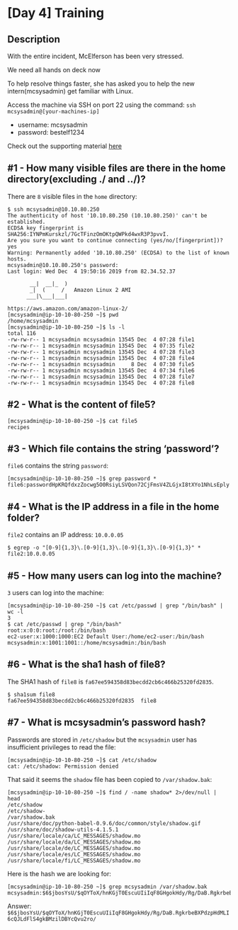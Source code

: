 # [Day 4] Training 
## Description

With the entire incident, McElferson has been very stressed.

We need all hands on deck now

To help resolve things faster, she has asked you to help the new intern(mcsysadmin) get familiar with Linux. 

Access the machine via SSH on port 22 using the command: `ssh mcsysadmin@[your-machines-ip]`

* username: mcsysadmin
* password: bestelf1234

Check out the supporting material [here](https://docs.google.com/document/d/1CpwM_MdHgRqlPSe4eCC_-rVgi8F1xh88PKOySTRSkxU/edit?usp=sharing)

 	
## #1 - How many visible files are there in the home directory(excluding ./ and ../)?

There are `8` visible files in the `home` directory:

~~~
$ ssh mcsysadmin@10.10.80.250
The authenticity of host '10.10.80.250 (10.10.80.250)' can't be established.
ECDSA key fingerprint is SHA256:IYNPmKurskzl/7GcTFinzOmOKtpQWPkd4wxR3P3pvvI.
Are you sure you want to continue connecting (yes/no/[fingerprint])? yes
Warning: Permanently added '10.10.80.250' (ECDSA) to the list of known hosts.
mcsysadmin@10.10.80.250's password: 
Last login: Wed Dec  4 19:50:16 2019 from 82.34.52.37

       __|  __|_  )
       _|  (     /   Amazon Linux 2 AMI
      ___|\___|___|

https://aws.amazon.com/amazon-linux-2/
[mcsysadmin@ip-10-10-80-250 ~]$ pwd
/home/mcsysadmin
[mcsysadmin@ip-10-10-80-250 ~]$ ls -l
total 116
-rw-rw-r-- 1 mcsysadmin mcsysadmin 13545 Dec  4 07:28 file1
-rw-rw-r-- 1 mcsysadmin mcsysadmin 13545 Dec  4 07:35 file2
-rw-rw-r-- 1 mcsysadmin mcsysadmin 13545 Dec  4 07:28 file3
-rw-rw-r-- 1 mcsysadmin mcsysadmin 13545 Dec  4 07:28 file4
-rw-rw-r-- 1 mcsysadmin mcsysadmin     8 Dec  4 07:30 file5
-rw-rw-r-- 1 mcsysadmin mcsysadmin 13545 Dec  4 07:34 file6
-rw-rw-r-- 1 mcsysadmin mcsysadmin 13545 Dec  4 07:28 file7
-rw-rw-r-- 1 mcsysadmin mcsysadmin 13545 Dec  4 07:28 file8
~~~

## #2 - What is the content of file5?

~~~
[mcsysadmin@ip-10-10-80-250 ~]$ cat file5
recipes
~~~

## #3 - Which file contains the string ‘password’?

`file6` contains the string `password`:

~~~
[mcsysadmin@ip-10-10-80-250 ~]$ grep password *
file6:passwordHpKRQfdxzZocwg5O0RsiyLSVQon72CjFmsV4ZLGjxI8tXYo1NhLsEply
~~~


## #4 - What is the IP address in a file in the home folder?

`file2` contains an IP address: `10.0.0.05`

~~~
$ egrep -o "[0-9]{1,3}\.[0-9]{1,3}\.[0-9]{1,3}\.[0-9]{1,3}" *
file2:10.0.0.05
~~~

## #5 - How many users can log into the machine?

`3` users can log into the machine:

~~~
[mcsysadmin@ip-10-10-80-250 ~]$ cat /etc/passwd | grep "/bin/bash" | wc -l
3
$ cat /etc/passwd | grep "/bin/bash"
root:x:0:0:root:/root:/bin/bash
ec2-user:x:1000:1000:EC2 Default User:/home/ec2-user:/bin/bash
mcsysadmin:x:1001:1001::/home/mcsysadmin:/bin/bash
~~~

## #6 - What is the sha1 hash of file8?

The SHA1 hash of `file8` is `fa67ee594358d83becdd2cb6c466b25320fd2835`.

~~~
$ sha1sum file8
fa67ee594358d83becdd2cb6c466b25320fd2835  file8
~~~

## #7 - What is mcsysadmin’s password hash?

Passwords are stored in `/etc/shadow` but the `mcsysadmin` user has insufficient privileges to read the file:

~~~
[mcsysadmin@ip-10-10-80-250 ~]$ cat /etc/shadow
cat: /etc/shadow: Permission denied
~~~

That said it seems the `shadow` file has been copied to `/var/shadow.bak`:

~~~
[mcsysadmin@ip-10-10-80-250 ~]$ find / -name shadow* 2>/dev/null | head
/etc/shadow
/etc/shadow-
/var/shadow.bak
/usr/share/doc/python-babel-0.9.6/doc/common/style/shadow.gif
/usr/share/doc/shadow-utils-4.1.5.1
/usr/share/locale/ca/LC_MESSAGES/shadow.mo
/usr/share/locale/da/LC_MESSAGES/shadow.mo
/usr/share/locale/de/LC_MESSAGES/shadow.mo
/usr/share/locale/es/LC_MESSAGES/shadow.mo
/usr/share/locale/fi/LC_MESSAGES/shadow.mo
~~~

Here is the hash we are looking for:

~~~
[mcsysadmin@ip-10-10-80-250 ~]$ grep mcsysadmin /var/shadow.bak 
mcsysadmin:$6$jbosYsU/$qOYToX/hnKGjT0EscuUIiIqF8GHgokHdy/Rg/DaB.RgkrbeBXPdzpHdMLI6cQJLdFlS4gkBMzilDBYcQvu2ro/:18234:0:99999:7:::
~~~

Answer: `$6$jbosYsU/$qOYToX/hnKGjT0EscuUIiIqF8GHgokHdy/Rg/DaB.RgkrbeBXPdzpHdMLI6cQJLdFlS4gkBMzilDBYcQvu2ro/`

